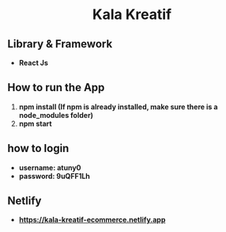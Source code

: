<h1 align="center">
  <p align="center">Kala Kreatif</p>
</h1>

## Library & Framework

- **React Js**

## How to run the App

1. **npm install (If npm is already installed, make sure there is a node_modules folder)**
2. **npm start**
## how to login

- **username: atuny0**
- **password: 9uQFF1Lh**

## Netlify

- **https://kala-kreatif-ecommerce.netlify.app**



